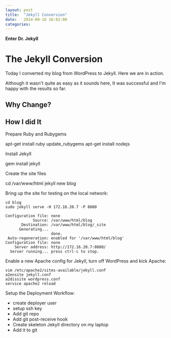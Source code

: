 ```yaml
---
layout: post
title:  "Jekyll Conversion"
date:   2014-09-16 16:02:00
categories: 
---
```


**Enter Dr. Jekyll**

# The Jekyll Conversion

Today I converted my blog from WordPress to Jekyll. Here we are in action.

Although it wasn't quite as easy as it sounds here, It was successful and I'm happy with the results so far.

## Why Change?

## How I did It

Prepare Ruby and Rubygems

  apt-get install ruby
  update_rubygems
  apt-get install nodejs
 
Install Jekyll
 
  gem install jekyll

Create the site files

  cd /var/www/html
  jekyll new blog
  
Bring up the site for testing on the local network:

	cd blog
	sudo jekyll serve -H 172.16.20.7 -P 8080
	
	Configuration file: none
                Source: /var/www/html/blog
           Destination: /var/www/html/blog/_site
          Generating...
                        done.
	 Auto-regeneration: enabled for '/var/www/html/blog'
	Configuration file: none
        Server address: http://172.16.20.7:8080/
      Server running... press ctrl-c to stop.

Enable a new Apache config for Jekyll, turn off WordPress and kick Apache:

	vim /etc/apache2/sites-available/jekyll.conf
	a2ensite jekyll.conf
	a2dissite wordpress.conf
	service apache2 reload

Setup the Deployment Workflow:

* create deployer user
* setup ssh key
* Add git repo
* Add git post-receive hook
* Create skeleton Jekyll directory on my laptop
* Add it to git

